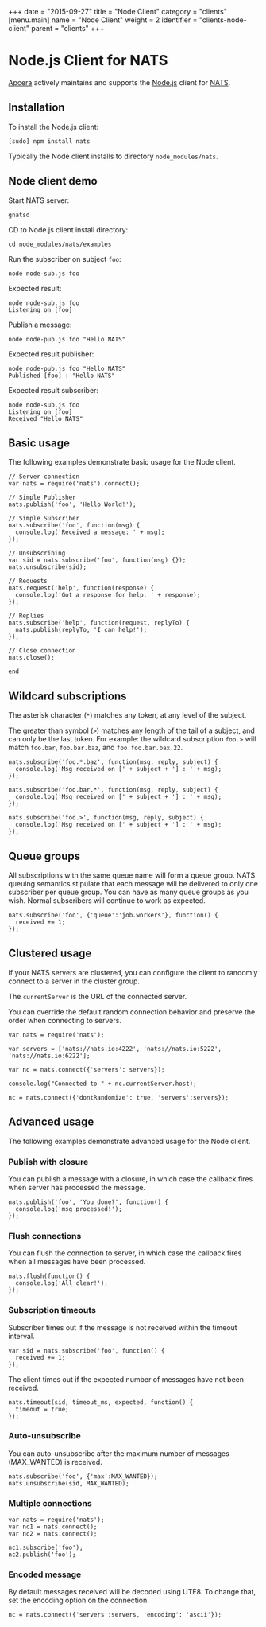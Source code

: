+++
date = "2015-09-27"
title = "Node Client"
category = "clients"
[menu.main]
  name = "Node Client"
  weight = 2
  identifier = "clients-node-client"
  parent = "clients"
+++

# Node.js Client for NATS

[Apcera](https://www.apcera.com/) actively maintains and supports the [Node.js](http://nodejs.org/) client for [NATS](https://nats.io).

## Installation

To install the Node.js client:

```
[sudo] npm install nats
```

Typically the Node client installs to directory `node_modules/nats`.

## Node client demo

Start NATS server:

```
gnatsd
```

CD to Node.js client install directory:

```
cd node_modules/nats/examples
```

Run the subscriber on subject `foo`:

```
node node-sub.js foo
```

Expected result:

```
node node-sub.js foo
Listening on [foo]
```

Publish a message:

```
node node-pub.js foo "Hello NATS"
```

Expected result publisher:

```
node node-pub.js foo "Hello NATS"
Published [foo] : "Hello NATS"
```

Expected result subscriber:

```
node node-sub.js foo
Listening on [foo]
Received "Hello NATS"
```

## Basic usage

The following examples demonstrate basic usage for the Node client.

```
// Server connection
var nats = require('nats').connect();

// Simple Publisher
nats.publish('foo', 'Hello World!');

// Simple Subscriber
nats.subscribe('foo', function(msg) {
  console.log('Received a message: ' + msg);
});

// Unsubscribing
var sid = nats.subscribe('foo', function(msg) {});
nats.unsubscribe(sid);

// Requests
nats.request('help', function(response) {
  console.log('Got a response for help: ' + response);
});

// Replies
nats.subscribe('help', function(request, replyTo) {
  nats.publish(replyTo, 'I can help!');
});

// Close connection
nats.close();

end
```

## Wildcard subscriptions

The asterisk character (`*`) matches any token, at any level of the subject.

The greater than symbol (`>`) matches any length of the tail of a subject, and can only be the last token. For example: the wildcard subscription `foo.>` will match `foo.bar`, `foo.bar.baz`, and `foo.foo.bar.bax.22`.

```
nats.subscribe('foo.*.baz', function(msg, reply, subject) {
  console.log('Msg received on [' + subject + '] : ' + msg);
});

nats.subscribe('foo.bar.*', function(msg, reply, subject) {
  console.log('Msg received on [' + subject + '] : ' + msg);
});

nats.subscribe('foo.>', function(msg, reply, subject) {
  console.log('Msg received on [' + subject + '] : ' + msg);
});
```

## Queue groups

All subscriptions with the same queue name will form a queue group. NATS queuing semantics stipulate that each message will be delivered to only one subscriber per queue group. You can have as many queue groups as you wish. Normal subscribers will continue to work as expected.

```
nats.subscribe('foo', {'queue':'job.workers'}, function() {
  received += 1;
});
```

## Clustered usage

If your NATS servers are clustered, you can configure the client to randomly connect to a server in the cluster group.

The `currentServer` is the URL of the connected server.

You can override the default random connection behavior and preserve the order when connecting to servers.

```
var nats = require('nats');

var servers = ['nats://nats.io:4222', 'nats://nats.io:5222', 'nats://nats.io:6222'];

var nc = nats.connect({'servers': servers});

console.log("Connected to " + nc.currentServer.host);

nc = nats.connect({'dontRandomize': true, 'servers':servers});
```

## Advanced usage

The following examples demonstrate advanced usage for the Node client.

### Publish with closure

You can publish a message with a closure, in which case the callback fires when server has processed the message.

```
nats.publish('foo', 'You done?', function() {
  console.log('msg processed!');
});
```

### Flush connections

You can flush the connection to server, in which case the callback fires when all messages have been processed.

```
nats.flush(function() {
  console.log('All clear!');
});
```

### Subscription timeouts

Subscriber times out if the message is not received within the timeout interval.

```
var sid = nats.subscribe('foo', function() {
  received += 1;
});
```

The client times out if the expected number of messages have not been received.

```
nats.timeout(sid, timeout_ms, expected, function() {
  timeout = true;
});
```

### Auto-unsubscribe

You can auto-unsubscribe after the maximum number of messages (MAX_WANTED) is received.

```
nats.subscribe('foo', {'max':MAX_WANTED});
nats.unsubscribe(sid, MAX_WANTED);
```

### Multiple connections

```
var nats = require('nats');
var nc1 = nats.connect();
var nc2 = nats.connect();

nc1.subscribe('foo');
nc2.publish('foo');
```

### Encoded message

By default messages received will be decoded using UTF8. To change that, set the encoding option on the connection.

```
nc = nats.connect({'servers':servers, 'encoding': 'ascii'});
```
